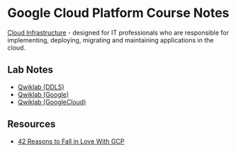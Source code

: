 # Google Cloud Platform Course Notes

[Cloud Infrastructure](https://cloud.google.com/training/cloud-infrastructure) - designed for IT professionals who are responsible for implementing, deploying, migrating and maintaining applications in the cloud.

## Lab Notes

* [Qwiklab (DDLS)](https://ddls.qwiklab.com)
* [Qwiklab (Google)](https://google.qwiklabs.com)
* [Qwiklab (GoogleCloud)](https://googlecloud.qwiklab.com)

## Resources

* [42 Reasons to Fall in Love With GCP](https://deploy.live/blog/42-reasons-to-fall-in-love-with-gcp/)
